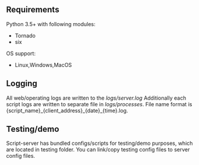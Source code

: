 ## Requirements
Python 3.5+ with following modules:
* Tornado
* six

OS support:
- Linux,Windows,MacOS

## Logging
All web/operating logs are written to the *logs/server.log*
Additionally each script logs are written to separate file in *logs/processes*. File name format is {script\_name}\_{client\_address}\_{date}\_{time}.log. 

## Testing/demo
Script-server has bundled configs/scripts for testing/demo purposes, which are located in testing folder. You can link/copy testing config files to server config files.

